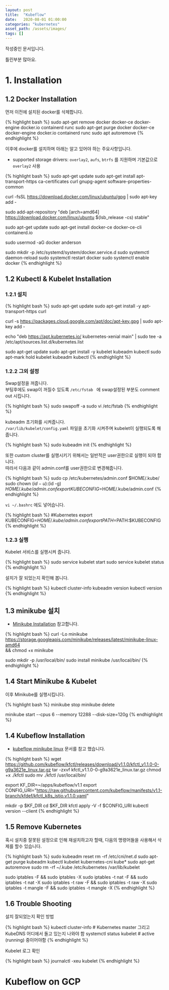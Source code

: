 ```yaml
---
layout: post
title:  "Kubeflow"
date:   2020-08-01 01:00:00
categories: "kubernetes"
asset_path: /assets/images/
tags: []
---
```


작성중인 문서입니다. 

틀린부분 많아요. 



# 1. Installation

## 1.2 Docker Installation

먼저 이전에 설치된 docker를 삭제합니다.

{% highlight bash %}
sudo apt-get remove docker docker-ce docker-engine docker.io containerd runc
sudo apt-get purge docker docker-ce docker-engine docker.io containerd runc
sudo apt autoremove
{% endhighlight %}

이후에 docker를 설치하며 아래는 알고 있어야 하는 주요사항입니다.

- supported storage drivers: `overlay2`, `aufs`, `btrfs` 를 지원하며 기본값으로 `overlay2` 사용

{% highlight bash %}
sudo apt-get update
sudo apt-get install apt-transport-https ca-certificates curl gnupg-agent software-properties-common

curl -fsSL https://download.docker.com/linux/ubuntu/gpg | sudo apt-key add -

sudo add-apt-repository  "deb [arch=amd64] https://download.docker.com/linux/ubuntu $(lsb_release -cs)    stable"

sudo apt-get update
sudo apt-get install docker-ce docker-ce-cli containerd.io

sudo usermod -aG docker anderson

sudo mkdir -p /etc/systemd/system/docker.service.d
sudo systemctl daemon-reload
sudo systemctl restart docker
sudo systemctl enable docker
{% endhighlight %}



## 1.2 Kubectl & Kubelet Installation

### 1.2.1 설치

{% highlight bash %}
sudo apt-get update 
sudo apt-get install -y apt-transport-https curl

curl -s https://packages.cloud.google.com/apt/doc/apt-key.gpg | sudo apt-key add -

echo "deb https://apt.kubernetes.io/ kubernetes-xenial main" | sudo tee -a /etc/apt/sources.list.d/kubernetes.list

sudo apt-get update
sudo apt-get install -y kubelet kubeadm kubectl
sudo apt-mark hold kubelet kubeadm kubectl
{% endhighlight %}



### 1.2.2 그외 설정

Swap설정을  꺼줍니다.<br>
부팅후에도 swap이 꺼질수 있도록 `/etc/fstab ` 에 swap설정된 부분도 comment out 시킵니다. 

{% highlight bash %}
sudo swapoff -a
sudo vi /etc/fstab 
{% endhighlight %}

kubeadm 초기화를 시켜줍니다.<br>
`/var/lib/kubelet/config.yaml` 파일을 초기화 시켜주며 kubelet이 실행되도록 해줍니다.

{% highlight bash %}
sudo kubeadm init
{% endhighlight %}

또한 custom cluster를 실행시키기 위해서는 일반적은 user권한으로 실행이 되야 합니다. <br>
따라서 다음과 같이 admin.conf를 user권한으로 변경해줍니다.

{% highlight bash %}
sudo cp /etc/kubernetes/admin.conf $HOME/.kube/
sudo chown $(id -u):$(id -g) $HOME/.kube/admin.conf
export KUBECONFIG=$HOME/.kube/admin.conf
{% endhighlight %}

`vi ~/.bashrc` 에도 넣어습니다. 

{% highlight bash %}
#Kubernetes
export KUBECONFIG=$HOME/.kube/admin.conf
export PATH=$PATH:$KUBECONFIG
{% endhighlight %} 


### 1.2.3 실행

Kubelet 서비스를 실행시켜 줍니다. 

{% highlight bash %}
sudo service kubelet start
sudo service kubelet status
{% endhighlight %}

설치가 잘 되었는지 확인해 봅니다.

{% highlight bash %}
kubectl cluster-info
kubeadm version
kubectl version
{% endhighlight %}

## 1.3 minikube 설치

 - [Minikube Installation](https://kubernetes.io/docs/tasks/tools/install-minikube/) 참고합니다. 

{% highlight bash %}
curl -Lo minikube https://storage.googleapis.com/minikube/releases/latest/minikube-linux-amd64 \
  && chmod +x minikube
  
sudo mkdir -p /usr/local/bin/
sudo install minikube /usr/local/bin/
{% endhighlight %}

## 1.4 Start Minikube & Kubelet

이후 Minikube를 실행시킵니다.

{% highlight bash %}
minikube stop
minikube delete

minikube start --cpus 6 --memory 12288 --disk-size=120g 
{% endhighlight %}



## 1.4 Kubeflow Installation

- [kubeflow minikube linux](https://www.kubeflow.org/docs/started/workstation/minikube-linux/) 문서를 참고 했습니다.

{% highlight bash %}
wget https://github.com/kubeflow/kfctl/releases/download/v1.1.0/kfctl_v1.1.0-0-g9a3621e_linux.tar.gz
tar -zxvf kfctl_v1.1.0-0-g9a3621e_linux.tar.gz
chmod +x ./kfctl
sudo mv ./kfctl /usr/local/bin/

export KF_DIR=~/apps/kubeflow/v1.1
export CONFIG_URI="https://raw.githubusercontent.com/kubeflow/manifests/v1.1-branch/kfdef/kfctl_k8s_istio.v1.1.0.yaml" 

mkdir -p $KF_DIR
cd $KF_DIR
kfctl apply -V -f $CONFIG_URI
kubectl version --client
{% endhighlight %}



## 1.5 Remove Kubernetes 

혹시 설치중 잘못된 설정으로 인해 재설치하고자 할때, 다음의 명령어들을 사용해서 삭제를 할수 있습니다.

{% highlight bash %}
sudo kubeadm reset
rm -rf /etc/cni/net.d
sudo apt-get purge kubeadm kubectl kubelet kubernetes-cni kube*
sudo apt-get autoremove
sudo rm -rf ~/.kube /etc/kubernetes /var/lib/kubelet

sudo iptables -F && sudo iptables -X
sudo iptables -t nat -F && sudo iptables -t nat -X
sudo iptables -t raw -F && sudo iptables -t raw -X
sudo iptables -t mangle -F && sudo iptables -t mangle -X
{% endhighlight %}

## 1.6 Trouble Shooting

설치 잘되었는지 확인 방법

{% highlight bash %}
kubectl cluster-info  # Kubernetes master 그리고 KubeDNS 어디에서 돌고 있는지 나와야 함
systemctl status kubelet  # active (running) 중이어야함
{% endhighlight %}

Kubelet 로그 확인

{% highlight bash %}
journalctl -xeu kubelet
{% endhighlight %}


# Kubeflow on GCP

